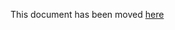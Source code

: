 This document has been moved [here](https://lyft.github.io/cartography/dev/writing-intel-modules.html)
